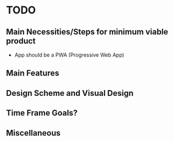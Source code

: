 # TODO

## Main Necessities/Steps for minimum viable product

-   App should be a PWA (Progressive Web App)

## Main Features

## Design Scheme and Visual Design

## Time Frame Goals?

## Miscellaneous
